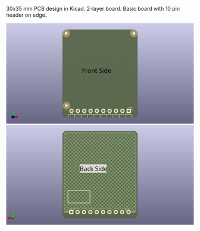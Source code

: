 30x35 mm PCB design in Kicad. 2-layer board. Basic board with 10 pin header on edge.

![30x35_outline2f](https://github.com/bobu01/30x35_outline/blob/main/30x35_outline2f.jpg)
![30x35_outline2b](https://github.com/bobu01/30x35_outline/blob/main/30x35_outline2b.jpg)

